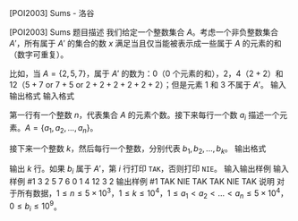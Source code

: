 



[POI2003] Sums - 洛谷














[POI2003] Sums
题目描述
我们给定一个整数集合 $A$。考虑一个非负整数集合 $A'$，所有属于 $A'$ 的集合的数 $x$ 满足当且仅当能被表示成一些属于 $A$ 的元素的和（数字可重复）。

比如，当 $A = \{2,5,7\}$，属于 $A'$ 的数为：$0$（$0$ 个元素的和），$2$，$4$（$2 + 2$）和 $12$（$5 + 7$ or $7 + 5$ or $2 + 2 + 2 + 2 + 2 + 2$）；但是元素 $1$ 和 $3$ 不属于 $A'$。
输入输出格式
输入格式

第一行有一个整数 $n$，代表集合 $A$ 的元素个数。接下来每行一个数 $a_i$ 描述一个元素。$A = \{a_1,a_2,...,a_n\}$。

接下来一个整数 $k$，然后每行一个整数，分别代表 $b_1,b_2,...,b_k$。
输出格式

输出 $k$ 行。如果 $b_i$ 属于 $A'$，第 $i$ 行打印 `TAK`，否则打印 `NIE`。
输入输出样例
输入样例 #1
3
2
5
7
6
0
1
4
12
3
2
输出样例 #1
TAK
NIE
TAK
TAK
NIE
TAK
说明
对于所有数据，$1 \le n \le 5 \times 10^3$，$1 \le k \le 10^4$，$1 \le a_1 < a_2 < ... < a_n \le 5 \times 10^4$，$0 \le b_i \le 10^9$。






